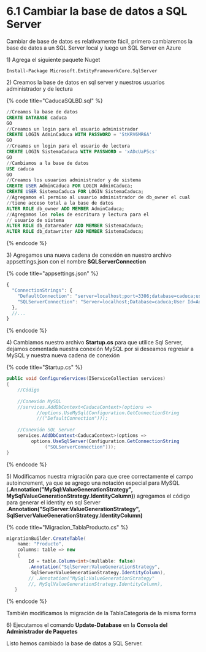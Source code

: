 # 6.1 Cambiar la base de datos a SQL Server

Cambiar de base de datos es relativamente fácil, primero cambiaremos la base de datos a un SQL Server local y luego un SQL Server en Azure

1\) Agrega el siguiente paquete Nuget  

```text
Install-Package Microsoft.EntityFrameworkCore.SqlServer
```

2\) Creamos la base de datos en sql server y nuestros usuarios administrador y de lectura

{% code title="CaducaSQLBD.sql" %}
```sql
//Creamos la base de datos
CREATE DATABASE caduca
GO
//Creamos un login para el usuario administrador
CREATE LOGIN AdminCaduca WITH PASSWORD = 'StKRV6MR6A'
GO
//Creamos un login para el usuario de lectura
CREATE LOGIN SistemaCaduca WITH PASSWORD = 'xADcUaP5cs'
GO
//Cambiamos a la base de datos
USE caduca
GO
//Creamos los usuarios administrador y de sistema
CREATE USER AdminCaduca FOR LOGIN AdminCaduca;
CREATE USER SistemaCaduca FOR LOGIN SistemaCaduca;
//Agregamos el permiso al usuario administrador de db_owner el cual 
//tiene acceso total a la base de datos
ALTER ROLE db_owner ADD MEMBER AdminCaduca;
//Agregamos los roles de escritura y lectura para el 
// usuario de sistema
ALTER ROLE db_datareader ADD MEMBER SistemaCaduca;
ALTER ROLE db_datawriter ADD MEMBER SistemaCaduca;
```
{% endcode %}

3\) Agregamos una nueva cadena de conexión en nuestro archivo appsettings.json con el nombre **SQLServerConnection** 

{% code title="appsettings.json" %}
```javascript
{
  "ConnectionStrings": {
    "DefaultConnection": "server=localhost;port=3306;database=caduca;user=AdminCaduca;Password=StKRV6MR6A;sslMode=none",
    "SQLServerConnection": "Server=localhost;Database=caduca;User Id=AdminCaduca;Password=StKRV6MR6A;"
  },
  //...
}

```
{% endcode %}

4\) Cambiamos nuestro archivo **Startup.cs** para que utilice Sql Server, dejamos comentada nuestra conexión MySQL por si deseamos regresar a MySQL y nuestra nueva cadena de conexión

{% code title="Startup.cs" %}
```csharp
public void ConfigureServices(IServiceCollection services)
{
    //Código
    
    //Conexión MySQL
    //services.AddDbContext<CaducaContext>(options => 
           //options.UseMySql(Configuration.GetConnectionString
           //("DefaultConnection")));
   
    //Conexión SQL Server
    services.AddDbContext<CaducaContext>(options =>
         options.UseSqlServer(Configuration.GetConnectionString
              ("SQLServerConnection")));
}
```
{% endcode %}

5\) Modificamos nuestra migración para que cree correctamente el campo autoincrement, ya que se agrego una notación especial para MySQL  \(**.Annotation\("MySql:ValueGenerationStrategy", MySqlValueGenerationStrategy.IdentityColumn\)**\) agregamos el código para generar el identity en sql Server **.Annotation\("SqlServer:ValueGenerationStrategy", SqlServerValueGenerationStrategy.IdentityColumn\)**

{% code title="Migracion\_TablaProducto.cs" %}
```csharp
migrationBuilder.CreateTable(
    name: "Producto",
    columns: table => new
    {
        Id = table.Column<int>(nullable: false)
        .Annotation("SqlServer:ValueGenerationStrategy", 
         SqlServerValueGenerationStrategy.IdentityColumn),
        // .Annotation("MySql:ValueGenerationStrategy"
        //, MySqlValueGenerationStrategy.IdentityColumn),
   }
```
{% endcode %}

También modificamos la migración de la TablaCategoría de la misma forma

6\) Ejecutamos el comando **Update-Database** en la **Consola del Administrador de Paquetes**

Listo hemos cambiado la base de datos a SQL Server.

